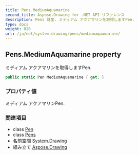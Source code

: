 ```yaml
---
title: Pens.MediumAquamarine
second_title: Aspose.Drawing for .NET API リファレンス
description: Pens 財産. ミディアム アクアマリンを取得しますPen.
type: docs
weight: 820
url: /ja/net/system.drawing/pens/mediumaquamarine/
---
```

## Pens.MediumAquamarine property

ミディアム アクアマリンを取得しますPen.

```csharp
public static Pen MediumAquamarine { get; }
```

### プロパティ値

ミディアム アクアマリンPen.

### 関連項目

* class [Pen](../../pen/)
* class [Pens](../)
* 名前空間 [System.Drawing](../../pens/)
* 組み立て [Aspose.Drawing](../../../)


